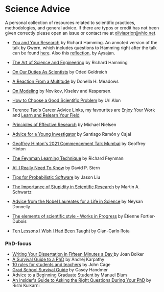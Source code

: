 # Science Advice
A personal collection of resources related to scientific practices, methodologies, and general advice. If there are typos or credit has not been given correctly please open an issue or contact me at oliviaprior@vhio.net.


- [You and Your Research](https://d37ugbyn3rpeym.cloudfront.net/stripe-press/TAODSAE_zine_press.pdf) by Richard Hamming. An annoted version of the talk by Gwern, which includes questions to Hamming right after the talk can be found [here](https://gwern.net/doc/science/1986-hamming). Also this [reflection](https://www.lesswrong.com/posts/kLRN3uZMawshPBL9D/a-reflection-on-richard-hamming-s-you-and-your-research), by Aysajan.
- [The Art of Science and Engineering](https://press.stripe.com/the-art-of-doing-science-and-engineering) by Richard Hamming
- [On Our Duties As Scientists](https://www.wisdom.weizmann.ac.il/~oded/PSX/duties+p.pdf) by Oded Goldreich
- [A Reaction From a Multitude](https://donellameadows.org/archives/a-reaction-from-a-multitude/) by Donella H. Meadows
- [On Modeling](https://onlinelibrary.wiley.com/doi/10.1002/mrm.27101) by Novikov, Kiselev and Kespersen.


- [How to Choose a Good Scientific Problem](https://www.cell.com/fulltext/S1097-2765%2809%2900641-8) by Uri Alon
- [Terence Tao's Career Advice Links](https://terrytao.wordpress.com/career-advice/), my favourites are [Enjoy Your Work](https://terrytao.wordpress.com/career-advice/enjoy-your-work/) and [Learn and Relearn Your Field](https://terrytao.wordpress.com/career-advice/learn-and-relearn-your-field/)
- [Principles of Effective Research](https://michaelnielsen.org/blog/principles-of-effective-research/) by Michael Nielsen
- [Advice for a Young Investigator](https://www.ncbi.nlm.nih.gov/pmc/articles/PMC5198756/) by Santiago Ramón y Cajal
- [Geoffrey Hinton's 2021 Commencement Talk Mumbai](https://www.cs.toronto.edu/~hinton/HintonMumbai.pdf) by Geoffrey Hinton
- [The Feynman Learning Technique](https://fs.blog/feynman-learning-technique/) by Richard Feynman
- [All I Really Need To Know](http://theory.caltech.edu/~preskill/all-i-really-need-to-know.pdf) by David P. Stern
- [Tips for Probabilistic Software](https://jxnl.github.io/blog/writing/2024/01/19/tips-probabilistic-software/) by Jason Liu
- [The Importance of Stupidity in Scientific Research](https://web.stanford.edu/~fukamit/schwartz-2008.pdf) by Martin A. Schwartz
- [Advice from the Nobel Laureates for a Life in Science](https://mediatheque.lindau-nobel.org/topics/2018-advice-from-the-nobel-laureates-for-a-life-in-science) by Neysan Donnelly
- [The elements of scientific style - Works in Progress](https://worksinprogress.co/issue/the-elements-of-scientific-style/) by Étienne Fortier-Dubois
- [Ten Lessons I Wish I Had Been Taught](https://www.ams.org/notices/199701/comm-rota.pdf) by Gian-Carlo Rota


### PhD-focus

- [Writing Your Dissertation in Fifteen Minutes a Day
](https://www.cs.umb.edu/~eb/joan/diss15/index.html) by Joan Bolker
- [A Survival Guide to a PhD](https://karpathy.github.io/2016/09/07/phd/) by Andrej Karpathy
- [10 rules for students and teachers](https://www.openculture.com/2018/07/10-rules-for-students-and-teachers.html) by John Cage
- [Grad School Survival Guide](https://docs.google.com/document/d/1J69h9OEmlW4tgdjoXNA_LluFmBjtixkzI65tEGIVUW4/edit?pli=1) by  Casey Handmer
- [Advice to a Beginning Graduate Student](https://www.cs.cmu.edu/~mblum/research/pdf/grad.html) by Manuel Blum
- [An Insider's Guide to Asking the Right Questions During Your PhD](https://newscience.org/asking-the-right-questions/) by Rishi Kulkarni

